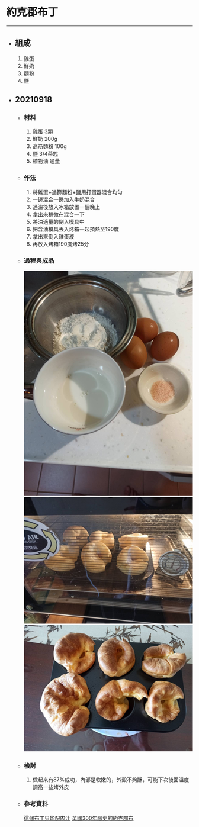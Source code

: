 # 約克郡布丁
---
+ ## 組成
  1. 雞蛋
  2. 鮮奶
  4. 麵粉
  5. 鹽

+ ## 20210918
  + ### 材料
    1. 雞蛋 3顆
    2. 鮮奶 200g
    4. 高筋麵粉 100g
    5. 鹽   3/4茶匙
    6. 植物油   適量
  
  + ### 作法
    1. 將雞蛋+過篩麵粉+鹽用打蛋器混合均勻
    2. 一邊混合一邊加入牛奶混合
    3. 過濾後放入冰箱放置一個晚上
    4. 拿出來稍微在混合一下
    5. 將油適量的倒入模具中
    6. 把含油模具丟入烤箱一起預熱至190度
    7. 拿出來倒入雞蛋液
    8. 再放入烤箱190度烤25分
  
  + ### 過程與成品
    ![](../../Image/20210918_1.jpg)
    ![](../../Image/20210918_2.jpg)
    ![](../../Image/20210918_3.jpg)
  
  + ### 檢討
    1. 做起來有87%成功，內部是軟嫩的，外殼不夠酥，可能下次後面溫度調高一些烤外皮
  
  + ### 參考資料
    [這個布丁只能配肉汁](https://youtu.be/aeYahbKndwM)
    [英國300年曆史的約克郡布](https://youtu.be/oxprPnZMlSI)